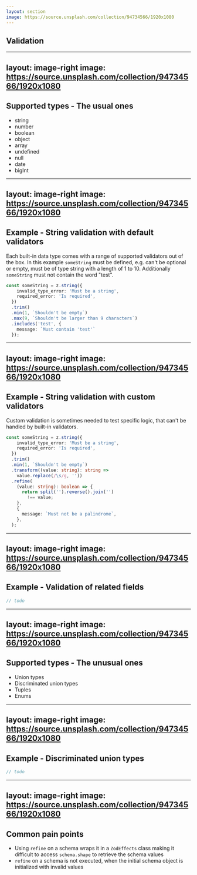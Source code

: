 ```yaml
---
layout: section
image: https://source.unsplash.com/collection/94734566/1920x1080
---
```


## Validation

---
layout: image-right
image: https://source.unsplash.com/collection/94734566/1920x1080
---

## Supported types - The usual ones

* string
* number
* boolean
* object
* array
* undefined
* null
* date
* bigInt

---
layout: image-right
image: https://source.unsplash.com/collection/94734566/1920x1080
---

## Example - String validation with default validators

Each built-in data type comes with a range of supported validators out of the box.
In this example `someString` must be defined, e.g. can't be optional or empty,
must be of type string with a length of 1 to 10.
Additionally `someString` must not contain the word "test".

```ts
const someString = z.string({
    invalid_type_error: 'Must be a string',
    required_error: 'Is required',
  })
  .trim()
  .min(1, `Shouldn't be empty`)
  .max(9, `Shouldn't be larger than 9 characters`)
  .includes('test', {
    message: `Must contain 'test'`
  });
```

---
layout: image-right
image: https://source.unsplash.com/collection/94734566/1920x1080
---

## Example - String validation with custom validators

Custom validation is sometimes needed to test specific logic, that can't be handled by built-in validators.
<!-- Zod uses refine for custom validation logic. -->

```ts
const someString = z.string({
    invalid_type_error: 'Must be a string',
    required_error: 'Is required',
  })
  .trim()
  .min(1, `Shouldn't be empty`)
  .transform((value: string): string =>
    value.replace(/\s/g, ''))
  .refine(
    (value: string): boolean => {
      return split('').reverse().join('')
        !== value;
    },
    {
      message: `Must not be a palindrome`,
    },
  );
```

---
layout: image-right
image: https://source.unsplash.com/collection/94734566/1920x1080
---

## Example - Validation of related fields

```ts
// todo
```

---
layout: image-right
image: https://source.unsplash.com/collection/94734566/1920x1080
---

## Supported types - The unusual ones

* Union types
* Discriminated union types
* Tuples
* Enums

---
layout: image-right
image: https://source.unsplash.com/collection/94734566/1920x1080
---

## Example - Discriminated union types

```ts
// todo
```

---
layout: image-right
image: https://source.unsplash.com/collection/94734566/1920x1080
---

## Common pain points

* Using `refine` on a schema wraps it in a `ZodEffects` class making it difficult to access `schema.shape` to retrieve the schema values
* `refine` on a schema is not executed, when the initial schema object is initialized with invalid values
